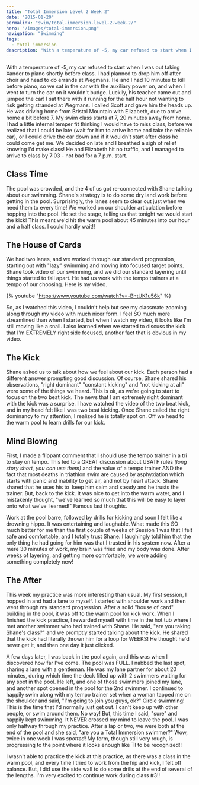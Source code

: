 ```yaml
---
title: "Total Immersion Level 2 Week 2"
date: "2015-01-20"
permalink: "swim/total-immersion-level-2-week-2/"
hero: "/images/total-immersion.png"
navigation: "Swimming"
tags:
  - total immersion
description: "With a temperature of -5, my car refused to start when I was out taking Xander to piano shortly before class. I had planned to drop him off after choir and head to do errands at Wegmans."
---
```


With a temperature of -5, my car refused to start when I was out taking Xander to piano shortly before class. I had planned to drop him off after choir and head to do errands at Wegmans. He and I had 10 minutes to kill before piano, so we sat in the car with the auxiliary power on, and when I went to turn the car on it wouldn't budge. Luckily, his teacher came out and jumped the car! I sat there with it running for the half hour not wanting to risk getting stranded at Wegmans. I called Scott and gave him the heads up. He was driving home from Bristol Mountain with Elizabeth, due to arrive home a bit before 7. My swim class starts at 7, 20 minutes away from home. I had a little internal temper fit thinking I would have to miss class, before we realized that I could be late (wait for him to arrive home and take the reliable car), or I could drive the car down and if it wouldn't start after class he could come get me. We decided on late and I breathed a sigh of relief knowing I'd make class! He and Elizabeth hit no traffic, and I managed to arrive to class by 7:03 - not bad for a 7 p.m. start.

## Class Time

The pool was crowded, and the 4 of us got re-connected with Shane talking about our swimming. Shane's strategy is to do some dry land work before getting in the pool. Surprisingly, the lanes seem to clear out just when we need them to every time! We worked on our shoulder articulation before hopping into the pool. He set the stage, telling us that tonight we would start the kick! This meant we'd hit the warm pool about 45 minutes into our hour and a half class. I could hardly wait!!

## The House of Cards

We had two lanes, and we worked through our standard progression, starting out with "lazy" swimming and moving into focused target points. Shane took video of our swimming, and we did our standard layering until things started to fall apart. He had us work with the tempo trainers at a tempo of our choosing. Here is my video.

{% youtube "https://www.youtube.com/watch?v=-BhtUK1u56k" %}

So, as I watched this video, I couldn't help but see my classmate zooming along through my video with much nicer form. I feel SO much more streamlined than when I started, but when I watch my video, it looks like I'm still moving like a snail. I also learned when we started to discuss the kick that I'm EXTREMELY right side focused, another fact that is obvious in my video.

## The Kick

Shane asked us to talk about how we feel about our kick. Each person had a different answer prompting good discussion. Of course, Shane shared his observations, "right dominant" "constant kicking" and "not kicking at all" were some of the things we heard. This is ok, as we're going to start to focus on the two beat kick. The news that I am extremely right dominant with the kick was a surprise. I have watched the video of the two beat kick, and in my head felt like I was two beat kicking. Once Shane called the right dominancy to my attention, I realized he is totally spot on. Off we head to the warm pool to learn drills for our kick.

## Mind Blowing

First, I made a flippant comment that I should use the tempo trainer in a tri to stay on tempo. This led to a GREAT discussion about USATF rules _(long story short, you can use them)_ and the value of a tempo trainer AND the fact that most deaths in triathlon swim are caused by asphyxiation which starts with panic and inability to get air, and not by heart attack. Shane shared that he uses his to  keep him calm and steady and he trusts the trainer. But, back to the kick. It was nice to get into the warm water, and I mistakenly thought, "we've learned so much that this will be easy to layer onto what we've  learned!" Famous last thoughts.

Work at the pool barre, followed by drills for kicking and soon I felt like a drowning hippo. It was entertaining and laughable. What made this SO much better for me than the first couple of weeks of Session 1 was that I felt safe and comfortable, and I totally trust Shane. I laughingly told him that the only thing he had going for him was that I trusted in his system now. After a mere 30 minutes of work, my brain was fried and my body was done. After weeks of layering, and getting more comfortable, we were adding something completely new!

## The After

This week my practice was more interesting than usual. My first session, I hopped in and had a lane to myself. I started with shoulder work and then went through my standard progression. After a solid "house of card" building in the pool, it was off to the warm pool for kick work. When I finished the kick practice, I rewarded myself with time in the hot tub where I met another swimmer who had trained with Shane. He said, "are you taking Shane's class?" and we promptly started talking about the kick. He shared that the kick had literally thrown him for a loop for WEEKS! He thought he'd never get it, and then one day it just clicked.

A few days later, I was back in the pool again, and this was when I discovered how far I've come. The pool was FULL. I nabbed the last spot, sharing a lane with a gentleman. He was my lane partner for about 20 minutes, during which time the deck filled up with 2 swimmers waiting for any spot in the pool. He left, and one of those swimmers joined my lane, and another spot opened in the pool for the 2nd swimmer. I continued to happily swim along with my tempo trainer set when a woman tapped me on the shoulder and said, "I'm going to join you guys, ok?" Circle swimming! This is the time that I'd normally just get out. I can't keep up with other people, or swim around them. No way! But, this time I said, "sure" and happily kept swimming. It NEVER crossed my mind to leave the pool. I was only halfway through my practice. After a lap or two, we were both at the end of the pool and she said, "are you a Total Immersion swimmer?" Wow, twice in one week I was *spotted*! My form, though still very rough, is progressing to the point where it looks enough like TI to be recognized!!

I wasn't able to practice the kick at this practice, as there was a class in the warm pool, and every time I tried to work from the hip and kick, I felt off balance. But, I did use the side wall to do some drills at the end of several of the lengths. I'm very excited to continue work during class #3!!
